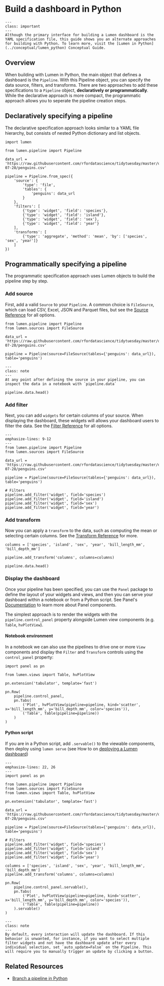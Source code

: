 # Build a dashboard in Python

```{admonition} What does this guide solve?
---
class: important
---
Although the primary interface for building a Lumen dashboard is the YAML specification file, this guide shows you an alternate approaches for building with Python. To learn more, visit the [Lumen in Python](../conceptual/lumen_python) Conceptual Guide.
```

## Overview

When building with Lumen in Python, the main object that defines a dashboard is the `Pipeline`. With this Pipeline object, you can specify the data source, filters, and transforms. There are two approaches to add these specifications to a `Pipeline` object, **declaratively or programmatically**. While the declarative approach is more compact, the programmatic approach allows you to seperate the pipeline creation steps.

## Declaratively specifying a pipeline

The declarative specification approach looks similar to a YAML file hierarchy, but consists of nested Python dictionary and list objects.

```{pyodide}
import lumen

from lumen.pipeline import Pipeline

data_url = 'https://raw.githubusercontent.com/rfordatascience/tidytuesday/master/data/2020/2020-07-28/penguins.csv'

pipeline = Pipeline.from_spec({
    'source': {
        'type': 'file',
        'tables': {
            'penguins': data_url
        }
    },
    'filters': [
        {'type': 'widget', 'field': 'species'},
        {'type': 'widget', 'field': 'island'},
        {'type': 'widget', 'field': 'sex'},
        {'type': 'widget', 'field': 'year'}
    ],
    'transforms': [
        {'type': 'aggregate', 'method': 'mean', 'by': ['species', 'sex', 'year']}
    ]
})
```

## Programmatically specifying a pipeline

The programmatic specification approach uses Lumen objects to build the pipeline step by step.

### Add source

First, add a valid `Source` to your `Pipeline`. A common choice is `FileSource`, which can load CSV, Excel, JSON and Parquet files, but see the [Source Reference](../architecture//source.html#:~:text=Source%20queries%20data.-,Source%20types%23,-class%20lumen.sources) for all options.

```{pyodide}
from lumen.pipeline import Pipeline
from lumen.sources import FileSource

data_url = 'https://raw.githubusercontent.com/rfordatascience/tidytuesday/master/data/2020/2020-07-28/penguins.csv'

pipeline = Pipeline(source=FileSource(tables={'penguins': data_url}), table='penguins')
```

```{admonition} Preview the data
---
class: note
---
At any point after defining the source in your pipeline, you can inspect the data in a notebook with `pipeline.data`
```

```{pyodide}
pipeline.data.head()
```

### Add filter

Next, you can add `widgets` for certain columns of your source. When displaying the dashboard, these widgets will allows your dashboard users to filter the data. See the [Filter Reference](../architecture/filter) for all options.

```{code-block} python
---
emphasize-lines: 9-12
---
from lumen.pipeline import Pipeline
from lumen.sources import FileSource

data_url = 'https://raw.githubusercontent.com/rfordatascience/tidytuesday/master/data/2020/2020-07-28/penguins.csv'

pipeline = Pipeline(source=FileSource(tables={'penguins': data_url}), table='penguins')

# Filters
pipeline.add_filter('widget', field='species')
pipeline.add_filter('widget', field='island')
pipeline.add_filter('widget', field='sex')
pipeline.add_filter('widget', field='year')
```

### Add transform

Now you can apply a `transform` to the data, such as computing the mean or selecting certain columns. See the [Transform Reference](../architecture/transform) for more.

```{pyodide}
columns = ['species', 'island', 'sex', 'year', 'bill_length_mm', 'bill_depth_mm']

pipeline.add_transform('columns', columns=columns)

pipeline.data.head()
```

### Display the dashboard

Once your pipeline has been specified, you can use the `Panel` package to define the layout of your widgets and views, and then you can serve your dashboard within a notebook or from a Python script. See Panel's [Documentation](https://panel.holoviz.org/getting_started/index) to learn more about Panel components.

The simplest approach is to render the widgets with the `pipeline.control_panel` property alongside Lumen view components (e.g. `Table`, `hvPlotView`).

#### Notebook environment

In a notebook we can also use the pipelines to drive one or more `View` components and display the `Filter` and `Transform` controls using the `control_panel` property:

```{pyodide}
import panel as pn

from lumen.views import Table, hvPlotView

pn.extension('tabulator', template='fast')

pn.Row(
    pipeline.control_panel,
    pn.Tabs(
        ('Plot', hvPlotView(pipeline=pipeline, kind='scatter', x='bill_length_mm', y='bill_depth_mm', color='species')),
        ('Table', Table(pipeline=pipeline))
    )
)
```

#### Python script

If you are in a Python script, add `.servable()` to the viewable components, then deploy using `lumen serve` (see How to on [deploying a Lumen dashboard](deploy))

```{code-block} python
---
emphasize-lines: 22, 26
---
import panel as pn

from lumen.pipeline import Pipeline
from lumen.sources import FileSource
from lumen.views import Table, hvPlotView

pn.extension('tabulator', template='fast')

data_url = 'https://raw.githubusercontent.com/rfordatascience/tidytuesday/master/data/2020/2020-07-28/penguins.csv'

pipeline = Pipeline(source=FileSource(tables={'penguins': data_url}), table='penguins')

# Filters
pipeline.add_filter('widget', field='species')
pipeline.add_filter('widget', field='island')
pipeline.add_filter('widget', field='sex')
pipeline.add_filter('widget', field='year')

columns = ['species', 'island', 'sex', 'year', 'bill_length_mm', 'bill_depth_mm']
pipeline.add_transform('columns', columns=columns)

pn.Row(
    pipeline.control_panel.servable(),
    pn.Tabs(
        ('Plot', hvPlotView(pipeline=pipeline, kind='scatter', x='bill_length_mm', y='bill_depth_mm', color='species')),
        ('Table', Table(pipeline=pipeline))
    ).servable()
)
```

```{admonition} Manually update dashboard
---
class: note
---
By default, every interaction will update the dashboard. If this behavior is unwanted, for instance, if you want to select multiple filter widgets and not have the dashboard update after every individual selection, set `auto_update=False` on the Pipeline. This will require you to manually trigger an update by clicking a button.
```

## Related Resources

* [Branch a pipeline in Python](chain_python)

